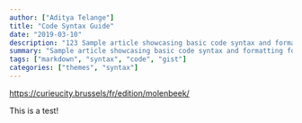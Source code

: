 ```yaml
---
author: ["Aditya Telange"]
title: "Code Syntax Guide"
date: "2019-03-10"
description: "123 Sample article showcasing basic code syntax and formatting for HTML elements."
summary: "Sample article showcasing basic code syntax and formatting for HTML elements."
tags: ["markdown", "syntax", "code", "gist"]
categories: ["themes", "syntax"]
---
```


<https://curieucity.brussels/fr/edition/molenbeek/>

This is a test!